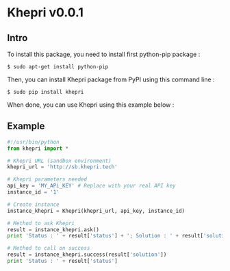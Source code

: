 # Khepri v0.0.1

## Intro

To install this package, you need to install first python-pip package :

```
$ sudo apt-get install python-pip
```

Then, you can install Khepri package from PyPI using this command line :

```
$ sudo pip install khepri
```

When done, you can use Khepri using this example below :


## Example

```python
#!/usr/bin/python
from khepri import *

# Khepri URL (sandbox environment)
khepri_url = 'http://sb.khepri.tech'

# Khepri parameters needed
api_key = 'MY_APi_KEY' # Replace with your real API key 
instance_id = '1'

# Create instance
instance_khepri = Khepri(khepri_url, api_key, instance_id)

# Method to ask Khepri
result = instance_khepri.ask()
print 'Status : ' + result['status'] + '; Solution : ' + result['solution']

# Method to call on success
result = instance_khepri.success(result['solution'])
print 'Status : ' + result['status']
```